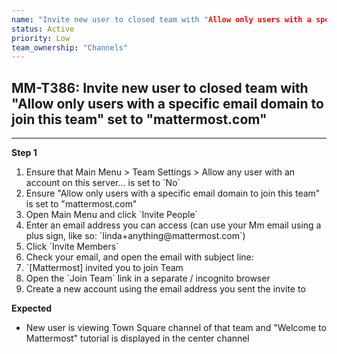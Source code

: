 ```yaml
---
name: "Invite new user to closed team with "Allow only users with a specific email domain to join this team" set to "mattermost.com""
status: Active
priority: Low
team_ownership: "Channels"
---
```


## MM-T386: Invite new user to closed team with "Allow only users with a specific email domain to join this team" set to "mattermost.com"

---

**Step 1**

1. Ensure that Main Menu > Team Settings > Allow any user with an account on this server... is set to \`No\`
2. Ensure "Allow only users with a specific email domain to join this team" is set to "mattermost.com"
3. Open Main Menu and click \`Invite People\`
4. Enter an email address you can access (can use your Mm email using a plus sign, like so: \`linda+anything\@mattermost.com\`)
5. Click \`Invite Members\`
6. Check your email, and open the email with subject line:
7. \`\[Mattermost] invited you to join Team
8. Open the \`Join Team\` link in a separate / incognito browser
9. Create a new account using the email address you sent the invite to

**Expected**

- New user is viewing Town Square channel of that team and "Welcome to Mattermost" tutorial is displayed in the center channel
